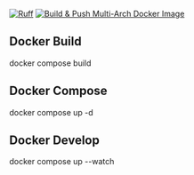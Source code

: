 [![Ruff](https://img.shields.io/endpoint?url=https://raw.githubusercontent.com/astral-sh/ruff/main/assets/badge/v2.json)](https://github.com/astral-sh/ruff)
[![Build & Push Multi-Arch Docker Image](https://github.com/alexNMD/NMDownloader_bot/actions/workflows/build-and-deploy.yml/badge.svg?branch=main)](https://github.com/alexNMD/NMDownloader_bot/actions/workflows/build-and-deploy.yml)

## Docker Build

docker compose build

## Docker Compose

docker compose up -d

## Docker Develop

docker compose up --watch
